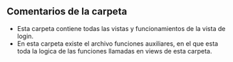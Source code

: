 ## Comentarios de la carpeta

- Esta carpeta contiene todas las vistas y funcionamientos de la vista de login.
- En esta carpeta existe el archivo funciones auxiliares, en el que esta toda la logica de las funciones llamadas en views de esta carpeta.